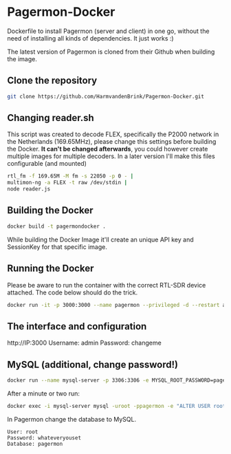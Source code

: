 # Pagermon-Docker
Dockerfile to install Pagermon (server and client) in one go, without the need of installing all kinds of dependencies. It just works :)

The latest version of Pagermon is cloned from their Github when building the image.

## Clone the repository

```bash
git clone https://github.com/HarmvandenBrink/Pagermon-Docker.git
```

## Changing reader.sh

This script was created to decode FLEX, specifically the P2000 network in the Netherlands (169.65MHz), please change this settings before building the Docker. **It can't be changed afterwards**, you could however create multiple images for multiple decoders. In a later version I'll make this files configurable (and mounted)

```bash
rtl_fm -f 169.65M -M fm -s 22050 -p 0 - |
multimon-ng -a FLEX -t raw /dev/stdin |
node reader.js
```

## Building the Docker
```bash
docker build -t pagermondocker .
```
While building the Docker Image it'll create an unique API key and SessionKey for that specific image.

## Running the Docker

Please be aware to run the container with the correct RTL-SDR device attached. The code below should do the trick.

```bash
docker run -it -p 3000:3000 --name pagermon --privileged -d --restart always -v /dev/bus/usb:/dev/bus/usb pagermondocker
```

## The interface and configuration
http://IP:3000
Username: admin Password: changeme


## MySQL (additional, change password!)

```bash
docker run --name mysql-server -p 3306:3306 -e MYSQL_ROOT_PASSWORD=pagermon -e MYSQL_DATABASE=pagermon -e MYSQL_ROOT_HOST=% -d mysql/mysql-server:latest
```

After a minute or two run:

```bash
docker exec -i mysql-server mysql -uroot -ppagermon -e "ALTER USER root IDENTIFIED WITH mysql_native_password BY 'pagermon';"
```

In Pagermon change the database to MySQL.
```
User: root
Password: whateveryouset
Database: pagermon
```
